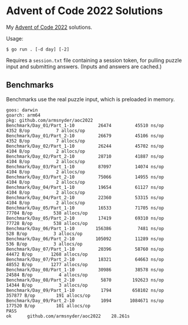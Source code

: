 # Advent of Code 2022 Solutions

My [Advent of Code 2022](https://adventofcode.com/2022) solutions.

Usage:

```
$ go run . [-d day] [-2]
```

Requires a `session.txt` file containing a session token, for pulling puzzle input and submitting
answers. (Inputs and answers are cached.)

## Benchmarks

Benchmarks use the real puzzle input, which is preloaded in memory.

<!-- BEGIN BENCHMARKS -->
```
goos: darwin
goarch: arm64
pkg: github.com/armsnyder/aoc2022
Benchmark/Day_01/Part_1-10  	   26474	     45510 ns/op	    4352 B/op	       7 allocs/op
Benchmark/Day_01/Part_2-10  	   26679	     45106 ns/op	    4352 B/op	       7 allocs/op
Benchmark/Day_02/Part_1-10  	   26244	     45702 ns/op	    4104 B/op	       2 allocs/op
Benchmark/Day_02/Part_2-10  	   28710	     41887 ns/op	    4104 B/op	       2 allocs/op
Benchmark/Day_03/Part_1-10  	   87097	     14074 ns/op	    4104 B/op	       2 allocs/op
Benchmark/Day_03/Part_2-10  	   75066	     14955 ns/op	    4104 B/op	       2 allocs/op
Benchmark/Day_04/Part_1-10  	   19654	     61127 ns/op	    4104 B/op	       2 allocs/op
Benchmark/Day_04/Part_2-10  	   22360	     53315 ns/op	    4104 B/op	       2 allocs/op
Benchmark/Day_05/Part_1-10  	   16533	     71705 ns/op	   77704 B/op	     538 allocs/op
Benchmark/Day_05/Part_2-10  	   17419	     69310 ns/op	   77728 B/op	     538 allocs/op
Benchmark/Day_06/Part_1-10  	  156386	      7481 ns/op	     528 B/op	       3 allocs/op
Benchmark/Day_06/Part_2-10  	  105092	     11289 ns/op	     536 B/op	       3 allocs/op
Benchmark/Day_07/Part_1-10  	   20396	     58760 ns/op	   44472 B/op	    1268 allocs/op
Benchmark/Day_07/Part_2-10  	   18321	     64663 ns/op	   48552 B/op	    1277 allocs/op
Benchmark/Day_08/Part_1-10  	   30986	     38578 ns/op	   24584 B/op	       4 allocs/op
Benchmark/Day_08/Part_2-10  	    5870	    192623 ns/op	   14344 B/op	       3 allocs/op
Benchmark/Day_09/Part_1-10  	    1794	    658102 ns/op	  357877 B/op	     191 allocs/op
Benchmark/Day_09/Part_2-10  	    1094	   1084671 ns/op	  177520 B/op	     101 allocs/op
PASS
ok  	github.com/armsnyder/aoc2022	28.261s
```
<!-- END BENCHMARKS -->
